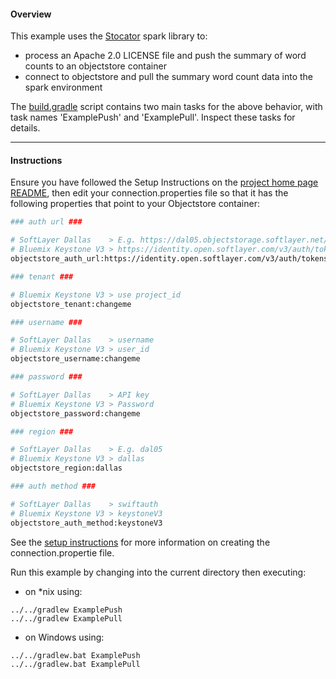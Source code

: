 #### Overview

This example uses the [Stocator](https://github.com/SparkTC/stocator) spark library to:

- process an Apache 2.0 LICENSE file and push the summary of word counts to an objectstore container
- connect to objectstore and pull the summary word count data into the spark environment

The [build.gradle](./build.gradle) script contains two main tasks for the above behavior, with task names 'ExamplePush' and 'ExamplePull'.  Inspect these tasks for details.

*********************************************************************
#### Instructions

Ensure you have followed the Setup Instructions on the [project home page README](https://github.com/snowch/bluemix-spark-submit-examples), then edit your connection.properties file so that it has the following properties that point to your Objectstore container:

```bash
### auth url ###

# SoftLayer Dallas    > E.g. https://dal05.objectstorage.softlayer.net/auth/v1.0/
# Bluemix Keystone V3 > https://identity.open.softlayer.com/v3/auth/tokens
objectstore_auth_url:https://identity.open.softlayer.com/v3/auth/tokens

### tenant ###

# Bluemix Keystone V3 > use project_id
objectstore_tenant:changeme

### username ###

# SoftLayer Dallas    > username
# Bluemix Keystone V3 > user_id
objectstore_username:changeme

### password ###

# SoftLayer Dallas    > API key
# Bluemix Keystone V3 > Password
objectstore_password:changeme

### region ###

# SoftLayer Dallas    > E.g. dal05
# Bluemix Keystone V3 > dallas
objectstore_region:dallas

### auth method ###

# SoftLayer Dallas    > swiftauth
# Bluemix Keystone V3 > keystoneV3
objectstore_auth_method:keystoneV3

```

See the [setup instructions](https://github.com/snowch/biginsight-examples) for more information on creating the connection.propertie file.

Run this example by changing into the current directory then executing:

- on *nix using:

```
../../gradlew ExamplePush
../../gradlew ExamplePull
```

- on Windows using:

```
../../gradlew.bat ExamplePush
../../gradlew.bat ExamplePull
```

